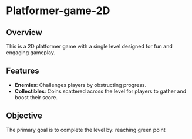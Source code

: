 # Platformer-game-2D

## Overview
This is a 2D platformer game with a single level designed for fun and engaging gameplay.

## Features
- **Enemies**: Challenges players by obstructing progress.
- **Collectibles**: Coins scattered across the level for players to gather and boost their score.

## Objective
The primary goal is to complete the level by: reaching green point
